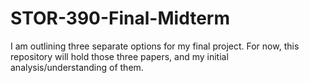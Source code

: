 # STOR-390-Final-Midterm
I am outlining three separate options for my final project. For now, this repository will hold those three papers, and my initial analysis/understanding of them.
